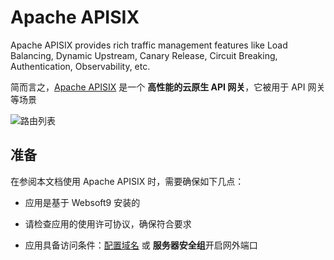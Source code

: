 # Apache APISIX

Apache APISIX provides rich traffic management features like Load Balancing, Dynamic Upstream, Canary Release, Circuit Breaking, Authentication, Observability, etc.

简而言之，[Apache APISIX]() 是一个 **高性能的云原生 API 网关**，它被用于 API 网关  等场景


![路由列表](https://libs.websoft9.com/Websoft9/DocsPicture/zh/apisix/apisix-routelist-websoft9.png)


## 准备

在参阅本文档使用 Apache APISIX 时，需要确保如下几点：

- 应用是基于 Websoft9 安装的

- 请检查应用的使用许可协议，确保符合要求

- 应用具备访问条件：[配置域名](./guide/appsetdomain) 或 **服务器安全组**开启网外端口